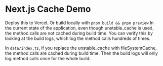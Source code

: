 # Next.js Cache Demo

Deploy this to Vercel. Or build locally with `pnpm build && pnpm preview` In the current state of the application, even though unstable_cache is used, the method calls are not cached during build time.
You can verify this by looking at the build logs, which log the method calls hundreds of times.

In `data/index.ts`, if you replace the unstable_cache with fileSystemCache, the method calls are cached during build time.
Then the build logs will only log method calls once for the whole build.
